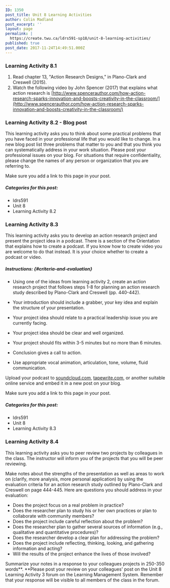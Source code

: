 ```yaml
---
ID: 1350
post_title: Unit 8 Learning Activities
author: Colin Madland
post_excerpt: ''
layout: page
permalink: |
  https://create.twu.ca/ldrs591-sp18/unit-8-learning-activities/
published: true
post_date: 2017-11-24T14:49:51.000Z
---
```


### Learning Activity 8.1

1. Read chapter 13, "Action Research Designs," in Plano-Clark and Creswell \(2015\).
2. Watch the following video by John Spencer \(2017\) that explains what action research is [http://www.spencerauthor.com/how-action-research-sparks-innovation-and-boosts-creativity-in-the-classroom/](http://www.spencerauthor.com/how-action-research-sparks-innovation-and-boosts-creativity-in-the-classroom/) 

### Learning Activity 8.2 - Blog post

This learning activity asks you to think about some practical problems that you have faced in your professional life that you would like to change.  In a new blog post list three problems that matter to you and that you think you can systematically address in your work situation.  Please post your professional issues on your blog. For situations that require confidentiality, please change the names of any person or organization that you are referring to.  

Make sure you add a link to this page in your post.

##### Categories for this post:

* ldrs591
* Unit 8
* Learning Activity 8.2

### Learning Activity 8.3

This learning activity asks you to develop an action research project and present the project idea in a podcast. There is a section of the Orientation that explains how to create a podcast. If you know how to create video you are welcome to do that instead. It is your choice whether to create a podcast or video.

##### Instructions: {#criteria-and-evaluation}

* Using one of the ideas from learning activity 2, create an action research project that follows steps 1-8 for planning an action research study described by Plano-Clark and Creswell \(pp. 440-442\).

* Your introduction should include a grabber, your key idea and explain the structure of your presentation.

* Your project idea should relate to a practical leadership issue you are currently facing.

* Your project idea should be clear and well organized.

* Your project should fits within 3-5 minutes but no more than 6 minutes.

* Conclusion gives a call to action.

* Use appropriate vocal animation, articulation, tone, volume, fluid communication.

Upload your podcast to [soundcloud.com](https://soundcloud.com), [tapewrite.com](https://tapewrite.com), or another suitable online service and embed it in a new post on your blog.

Make sure you add a link to this page in your post.

##### Categories for this post:

* ldrs591
* Unit 8
* Learning Activity 8.3

### Learning Activity 8.4

This learning activity asks you to peer review two projects by colleagues in the class.  The instructor will inform you of the projects that you will be peer reviewing.

Make notes about the strengths of the presentation as well as areas to work on \(clarify, more analysis, more personal application\) by using the evaluation criteria for an action research study outlined by Plano-Clark and Creswell on page 444-445.  Here are questions you should address in your evaluation:

* Does the project focus on a real problem in practice?
* Does the researcher plan to study his or her own practices or plan to collaborate with community members?
* Does the project include careful reflection about the problem?
* Does the researcher plan to gather several sources of information \(e.g., qualitative and quantitative procedures\)?
* Does the researcher develop a clear plan for addressing the problem?
* Does the project include reflecting, thinking, looking, and gathering information and acting?
* Will the results of the project enhance the lives of those involved?

Summarize your notes in a response to your colleagues projects in 250-350 words**.  **Please post your review on your colleagues' post on the Unit 8 Learning Activity 3 forum on the Learning Management System. Remember that your response will be visible to all members of the class in the forum.



